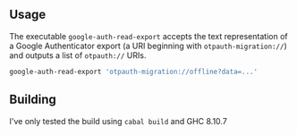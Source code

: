 ## Usage

The executable `google-auth-read-export` accepts the text representation of a Google Authenticator export (a URI beginning with `otpauth-migration://`) and outputs a list of `otpauth://` URIs. 

```.sh
google-auth-read-export 'otpauth-migration://offline?data=...'
```

## Building

I've only tested the build using `cabal build` and GHC 8.10.7
